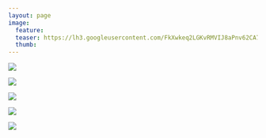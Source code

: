 ```yaml
---
layout: page
image:
  feature:
  teaser: https://lh3.googleusercontent.com/FkXwkeq2LGKvRMVIJ8aPnv62CA7BdZjR1OGOoljHFCmjMXPVPVaKsJ5gPxOgeJN-7T0ds2RtCRGDRCL19Owo2rolKslwiG1dDe4ZoBRK2NxIL83lnh10QJulk3uWF8zqJjm0g4gJI1XZRc7LbqB49x8m5kaBQGVdLP0SXKlIDj-i7xESJx2Zh5oiGrnnZ4QFcKzPSr82PY-k4Hwa2QaH4Cmy5AatAX9Uu-iSGS0nztkPOCXFLUmF03biDGkriztxrVtwtC2JgdhowCVRLvd5KW-6J9e8M-NzXMsYmQD3TckGlNHbqbIOfa_YR8g4MqVvkTNLdc5kcATBEeOg48p80c2YLN824UoJspWkta_9hPtpfX8gu8GYkGrTozx088VvO_cT4XYs2Memmrbcg3bfQyrOVdOX2jk2NPT_ys5OcDCFphRAtzyVigDbYQ5uJRZVquWLkJkeNtQ0wMiGKZ9Jo1bnD713ECZdwTJrz753VEEgYyZUd4YJnQAWEbXCrRHodb9FcC3XomTSknhwTxeLogniTzbW1cGD5KzRwbgPw0I=w245
  thumb:
---
```


[![](https://lh3.googleusercontent.com/0G-q55EpHIQvL8VBGWPBcd82SG73QdvHSkcYmo0pLCDG9HC4FTDIbKN67KiCDkOaXfYWzfTD2MOVe2ujhq9yV4oC9M3jWAccPj8BL4QSY3uOhXgtS1pLmI4mq2tK8l2nV0S-HZaFYnATlQXBaITgEYmj6Kpfi7oV8OSU9ZL2TpcPL4WGo4joofq9hfpxZ9ckdTLVIcbvhDt-JMNVmHnAMRSkBXwQuFtrmSLXEH3xcCgluQp_U-y8cyZeWBg9RTsTa1F-GoROJNsIuyLxSwN5kig4QRpO0oFMtxglYmxMg7inYK08ctYlcbXDMzB1BmavOCbNBeDqU7aYlVcETjwQtgyUL5qs-7jyDXTIUtIpPaV6ZXAjS9BGIH01sl5rmn-iboOrCjuvUvK5FcrNGEl6-JsgOk3sRMud7n4ubBHDj7Z-95TdSStAbn7XFKOOJCWMrjrCUks_SlSTVRdWRcj8rNtlFenJ1pHQ-dtJh-eSb7GQsjUCFpVxF43x1cmil04751wIGMMbq_dwOXoVhOOo_PN_lnFG25SjYOd645dVaHo=w800)](https://lh3.googleusercontent.com/0G-q55EpHIQvL8VBGWPBcd82SG73QdvHSkcYmo0pLCDG9HC4FTDIbKN67KiCDkOaXfYWzfTD2MOVe2ujhq9yV4oC9M3jWAccPj8BL4QSY3uOhXgtS1pLmI4mq2tK8l2nV0S-HZaFYnATlQXBaITgEYmj6Kpfi7oV8OSU9ZL2TpcPL4WGo4joofq9hfpxZ9ckdTLVIcbvhDt-JMNVmHnAMRSkBXwQuFtrmSLXEH3xcCgluQp_U-y8cyZeWBg9RTsTa1F-GoROJNsIuyLxSwN5kig4QRpO0oFMtxglYmxMg7inYK08ctYlcbXDMzB1BmavOCbNBeDqU7aYlVcETjwQtgyUL5qs-7jyDXTIUtIpPaV6ZXAjS9BGIH01sl5rmn-iboOrCjuvUvK5FcrNGEl6-JsgOk3sRMud7n4ubBHDj7Z-95TdSStAbn7XFKOOJCWMrjrCUks_SlSTVRdWRcj8rNtlFenJ1pHQ-dtJh-eSb7GQsjUCFpVxF43x1cmil04751wIGMMbq_dwOXoVhOOo_PN_lnFG25SjYOd645dVaHo=s0)

[![](https://lh3.googleusercontent.com/kbtFRn2zbPGscZqHoq42_X0spMRYmkWK0rZkRsfBnfwonTZBpqa-MfrSYTJcpsWyaH7q4iL3DgFm-_6zlDtwAa_StOxzqzGJrgJgWERAWBgEFmrzj8NXgJ9tEsRgTKWBOh6AR5ebbiKP2QTgJ44sWHA34NWE-4dOHkI3KxmYHpp9sqTP4dIhJJ4thdzUV9BYTo_1zazIcNdVHMcXExuXmCFZhsRz6AC3qOW45y1nEFjoApGwPHZJsryX6i1SHHhQ3ABWuXNK-NN1yo_ZBN28L5xhKSeZt-7H-gA6LHq6X89whlRpP1mX62iHFPLlmWKTVmx6ba7f6YBCjEZ3Q55rTRJj6ZyLz6wYNVr3cVxNy3jYM-OHXcNYwsG6jQ4ozykwDe7S6rBOg1Vtwu2woGMO3cLsAwYC18QRQk7uK4ouWJeMt5IhrqJovZXXP4KKmc86-aB6uILUcL6fJIDJmvns0EY7cW3Bmu2t7RqrRog_N0zTVc_TOCTaNpJqRAFBsCMxvmsjXjKAi-6rKkOu_WRvp-glmdz32evMvPYw7XIYebE=w800)](https://lh3.googleusercontent.com/kbtFRn2zbPGscZqHoq42_X0spMRYmkWK0rZkRsfBnfwonTZBpqa-MfrSYTJcpsWyaH7q4iL3DgFm-_6zlDtwAa_StOxzqzGJrgJgWERAWBgEFmrzj8NXgJ9tEsRgTKWBOh6AR5ebbiKP2QTgJ44sWHA34NWE-4dOHkI3KxmYHpp9sqTP4dIhJJ4thdzUV9BYTo_1zazIcNdVHMcXExuXmCFZhsRz6AC3qOW45y1nEFjoApGwPHZJsryX6i1SHHhQ3ABWuXNK-NN1yo_ZBN28L5xhKSeZt-7H-gA6LHq6X89whlRpP1mX62iHFPLlmWKTVmx6ba7f6YBCjEZ3Q55rTRJj6ZyLz6wYNVr3cVxNy3jYM-OHXcNYwsG6jQ4ozykwDe7S6rBOg1Vtwu2woGMO3cLsAwYC18QRQk7uK4ouWJeMt5IhrqJovZXXP4KKmc86-aB6uILUcL6fJIDJmvns0EY7cW3Bmu2t7RqrRog_N0zTVc_TOCTaNpJqRAFBsCMxvmsjXjKAi-6rKkOu_WRvp-glmdz32evMvPYw7XIYebE=s0)

[![](https://lh3.googleusercontent.com/-A9UAG75isvDPYOi53mBdeYB_UPS3156KMco9SZaY6RGItQKKm4lxnDgxpKg11nCf1mmPOsE46Sv8Mk_adbRLtAPlzFXr1Ot2JugxQjjfgol3wy6U60rFAORl1vEowsgjld0EYAFlP1nipV0XiIwYTv_lJhhDD_Bd3B0Cbm8jmOOhPeodpKw47xq2Ekr3I7llRhaomvhjae6leUP6xHnDD0xf4ZYShd_S-tR64l8aaf0xJT5HCCtb-fpfK1O3hhjf1p80_dYQIjlKyrScE9CO9IsOvNe8p9Nh0-sU1bG4Ngbtx0DIQpzl7XXkaCrCG7n_8sYELQgy0rdEMn457lRkH5GKqHkU1yX3Z1BeX7qp1aqbcH6DdYwHLO3wRiOc3zi7LZnpwTcS3nNunVI73aNfdVNlSYkbqfYuuw3spviYEO-u3sBYPswt5TGYqT83bt7N4DL5Mq-WBPn18MiINDcNO_29ZjENWTe_DjUjzWjLt1yHTgWXn53e-Ax8bX6n_Pm5N9ZjEeSL0KCYSTAUypW7YcXXZJGppRP1xp_LzIg5to=w800)](https://lh3.googleusercontent.com/-A9UAG75isvDPYOi53mBdeYB_UPS3156KMco9SZaY6RGItQKKm4lxnDgxpKg11nCf1mmPOsE46Sv8Mk_adbRLtAPlzFXr1Ot2JugxQjjfgol3wy6U60rFAORl1vEowsgjld0EYAFlP1nipV0XiIwYTv_lJhhDD_Bd3B0Cbm8jmOOhPeodpKw47xq2Ekr3I7llRhaomvhjae6leUP6xHnDD0xf4ZYShd_S-tR64l8aaf0xJT5HCCtb-fpfK1O3hhjf1p80_dYQIjlKyrScE9CO9IsOvNe8p9Nh0-sU1bG4Ngbtx0DIQpzl7XXkaCrCG7n_8sYELQgy0rdEMn457lRkH5GKqHkU1yX3Z1BeX7qp1aqbcH6DdYwHLO3wRiOc3zi7LZnpwTcS3nNunVI73aNfdVNlSYkbqfYuuw3spviYEO-u3sBYPswt5TGYqT83bt7N4DL5Mq-WBPn18MiINDcNO_29ZjENWTe_DjUjzWjLt1yHTgWXn53e-Ax8bX6n_Pm5N9ZjEeSL0KCYSTAUypW7YcXXZJGppRP1xp_LzIg5to=s0)

[![](https://lh3.googleusercontent.com/blWmcRaMhT8wV8dT9EO_Qqk0sllB3obJxmUWvdH2qwAw0GlsnFlrbgYMArhnUWl8nZlSX3cXDePukgMcbFftkyF6r9VddjueU5nuhWPJTaDsfPdqTkAGc3GFr_hMqBHMe28A9zzk5-JINxriXGLUN4OFoahMS5bRWCr3Jjp-wclC_80oSofbgs1NBkZYh29DQQbhSH8EbIy7MV3F3rw9_sKtLqA9vYRIfZmBkmxni5PA_3HQ1jolw8qEORUyZOtPDHgbQXQix4T79gZGXg6_W_loCkeXn9n3SMio49PMwjD1WKMqw9wNIymy3FJYAePGIfbXJuj8bdryY3jhwfomUCW78rubaqF7YrebQH7wC7x-xqOV0V1J3EE82fV7V6HMXD-m0VKZoxlV1uVsumdzoqnqyhmE9n5mrbIPqBIJbFQjsAQs0Pdt_FEeIzV2DMk35wgyEU5VDw8gYHl0H8X2DOjCBMDagq0NiNpKrQGt9rbmpKcvKGwTfIJwJil03gAw27phUjeXeaAseST4RG_6N0DOlr53KvupOifZpxixjRk=w800)](https://lh3.googleusercontent.com/blWmcRaMhT8wV8dT9EO_Qqk0sllB3obJxmUWvdH2qwAw0GlsnFlrbgYMArhnUWl8nZlSX3cXDePukgMcbFftkyF6r9VddjueU5nuhWPJTaDsfPdqTkAGc3GFr_hMqBHMe28A9zzk5-JINxriXGLUN4OFoahMS5bRWCr3Jjp-wclC_80oSofbgs1NBkZYh29DQQbhSH8EbIy7MV3F3rw9_sKtLqA9vYRIfZmBkmxni5PA_3HQ1jolw8qEORUyZOtPDHgbQXQix4T79gZGXg6_W_loCkeXn9n3SMio49PMwjD1WKMqw9wNIymy3FJYAePGIfbXJuj8bdryY3jhwfomUCW78rubaqF7YrebQH7wC7x-xqOV0V1J3EE82fV7V6HMXD-m0VKZoxlV1uVsumdzoqnqyhmE9n5mrbIPqBIJbFQjsAQs0Pdt_FEeIzV2DMk35wgyEU5VDw8gYHl0H8X2DOjCBMDagq0NiNpKrQGt9rbmpKcvKGwTfIJwJil03gAw27phUjeXeaAseST4RG_6N0DOlr53KvupOifZpxixjRk=s0)

[![](https://lh3.googleusercontent.com/dunQLmw2jSWRmRVXDyN42MM2Vb5i8HuXS3KAFzNHxrD5Gmmwb0tpfeZl7lSPjrkTbwyEKdIE8HeC7T0WU8bwXwQE_WptZ0nn1Rz5hgAt1m2rVwNfsUhrEKqcbwfHEokJrBire-a6UZ6xshJ3b2Zt96us-x4Vyy_2GOthpdIsW0QZxgetxP_A8LV93y4j0qvqmwPEOg2fh7QEcKO0zbmpNUJcjlsgPk0J1xU_Yu5GndhJ_Eor2j-r-B9kq8JtssgW3DlnRuDTEUOW4cdYHdGoRRfEmvByk-Vj2OKkRuevExsFA48oQqwu6ultxYfw0xo8aSTRZKxMrOxUojRQ8xMuWYYSpgfyoOsgm8blYLDxauXri4wJPNUYDzTAqnkkY26LPCfUe7fFa2YRfBYoaRyTr6n3nB_NWGt-_lG47O0OUgfrvFbOlHkc0zFeoR3t9YPEOx6aRRn7x8WkiU8oIcwxHJbdRGENjk86cTIsLYdynpir1mXFwM6aiwKZqtxS0h7PLpjIh1KGtoEVUKc0gZ2uRmQF4q9bS8pkk6GQy46PPxA=w800)](https://lh3.googleusercontent.com/dunQLmw2jSWRmRVXDyN42MM2Vb5i8HuXS3KAFzNHxrD5Gmmwb0tpfeZl7lSPjrkTbwyEKdIE8HeC7T0WU8bwXwQE_WptZ0nn1Rz5hgAt1m2rVwNfsUhrEKqcbwfHEokJrBire-a6UZ6xshJ3b2Zt96us-x4Vyy_2GOthpdIsW0QZxgetxP_A8LV93y4j0qvqmwPEOg2fh7QEcKO0zbmpNUJcjlsgPk0J1xU_Yu5GndhJ_Eor2j-r-B9kq8JtssgW3DlnRuDTEUOW4cdYHdGoRRfEmvByk-Vj2OKkRuevExsFA48oQqwu6ultxYfw0xo8aSTRZKxMrOxUojRQ8xMuWYYSpgfyoOsgm8blYLDxauXri4wJPNUYDzTAqnkkY26LPCfUe7fFa2YRfBYoaRyTr6n3nB_NWGt-_lG47O0OUgfrvFbOlHkc0zFeoR3t9YPEOx6aRRn7x8WkiU8oIcwxHJbdRGENjk86cTIsLYdynpir1mXFwM6aiwKZqtxS0h7PLpjIh1KGtoEVUKc0gZ2uRmQF4q9bS8pkk6GQy46PPxA=s0)
